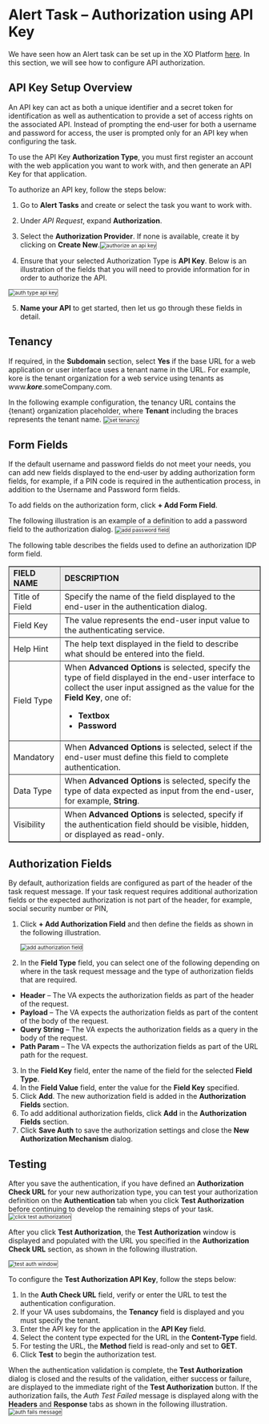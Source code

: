 # Alert Task – Authorization using API Key

We have seen how an Alert task can be set up in the XO Platform <a href="https://docsinternal-kore.github.io/docs/xo/automation/use-cases/alert-tasks/" target="_blank">here</a>. In this section, we will see how to configure API authorization.

## API Key Setup Overview

An API key can act as both a unique identifier and a secret token for identification as well as authentication to provide a set of access rights on the associated API. Instead of prompting the end-user for both a username and password for access, the user is prompted only for an API key when configuring the task. 

To use the API Key **Authorization Type**, you must first register an account with the web application you want to work with, and then generate an API Key for that application.

To authorize an API key, follow the steps below:

1. Go to **Alert Tasks** and create or select the task you want to work with. 
2. Under _API Request_, expand **Authorization**.
3. Select the **Authorization Provider**. If none is available, create it by clicking on **Create New**.<img src="../images/authorize-an-ap-key.png" alt="authorize an api key" title="authorize an api key" style="border: 1px solid gray; zoom:75%;">

4. Ensure that your selected Authorization Type is **API Key**. Below is an illustration of the fields that you will need to provide information for in order to authorize the API.
<img src="../images/auth-type-api-key.png" alt="auth type api key" title="auth type api key" style="border: 1px solid gray; zoom:75%;">

5. **Name your API** to get started, then let us go through these fields in detail.

## Tenancy

If required, in the **Subdomain** section, select **Yes** if the base URL for a web application or user interface uses a tenant name in the URL. For example, kore is the tenant organization for a web service using tenants as www.**_kore_**.someCompany.com. 

In the following example configuration, the tenancy URL contains the {tenant} organization placeholder, where **Tenant** including the braces represents the tenant name.
<img src="../images/set-tenancy.png" alt="set tenancy" title="set tenancy" style="border: 1px solid gray; zoom:75%;">

## Form Fields

If the default username and password fields do not meet your needs, you can add new fields displayed to the end-user by adding authorization form fields,  for example, if a PIN code is required in the authentication process, in addition to the Username and Password form fields.

To add fields on the authorization form, click **+ Add Form Field**.

The following illustration is an example of a definition to add a password field to the authorization dialog.
<img src="../images/add-password-field-api.png" alt="add password field" title="add password field" style="border: 1px solid gray; zoom:75%;">

The following table describes the fields used to define an authorization IDP form field.

<table border="1.5">
  <tr bgcolor="#ECECEC">
   <td><strong>FIELD NAME</strong>
   </td>
   <td><strong>DESCRIPTION</strong>
   </td>
  </tr>
  <tr>
   <td>Title of Field
   </td>
   <td>Specify the name of the field displayed to the end-user in the authentication dialog.
   </td>
  </tr>
  <tr>
   <td>Field Key
   </td>
   <td>The value represents the end-user input value to the authenticating service.
   </td>
  </tr>
  <tr>
   <td>Help Hint
   </td>
   <td>The help text displayed in the field to describe what should be entered into the field.
   </td>
  </tr>
  <tr>
   <td>Field Type
   </td>
   <td>When <strong>Advanced Options</strong> is selected, specify the type of field displayed in the end-user interface to collect the user input assigned as the value for the <strong>Field Key</strong>, one of:
<ul>

<li><strong>Textbox</strong>

<li><strong>Password</strong>
</li>
</ul>
   </td>
  </tr>
  <tr>
   <td>Mandatory
   </td>
   <td>When <strong>Advanced Options</strong> is selected, select if the end-user must define this field to complete authentication.
   </td>
  </tr>
  <tr>
   <td>Data Type
   </td>
   <td>When <strong>Advanced Options</strong> is selected, specify the type of data expected as input from the end-user, for example, <strong>String</strong>.
   </td>
  </tr>
  <tr>
   <td>Visibility
   </td>
   <td>When <strong>Advanced Options</strong> is selected, specify if the authentication field should be visible, hidden, or displayed as read-only.
   </td>
  </tr>
</table>

## Authorization Fields

By default, authorization fields are configured as part of the header of the task request message. If your task request requires additional authorization fields or the expected authorization is not part of the header, for example, social security number or PIN,

1. Click **+ Add Authorization Field** and then define the fields as shown in the following illustration.

    <img src="../images/add-auth-field-api-key.png" alt="add authorization field" title="add authorization field" style="border: 1px solid gray; zoom:75%;"> 

2. In the **Field Type** field, you can select one of the following depending on where in the task request message and the type of authorization fields that are required. 
* **Header** – The VA expects the authorization fields as part of the header of the request.
* **Payload** – The VA expects the authorization fields as part of the content of the body of the request.
* **Query String** – The VA expects the authorization fields as a query in the body of the request.
* **Path Param** – The VA expects the authorization fields as part of the URL path for the request.
3. In the **Field Key** field, enter the name of the field for the selected **Field Type**.
4. In the **Field Value** field, enter the value for the **Field Key** specified.
5. Click **Add**. The new authorization field is added in the **Authorization Fields** section.
6. To add additional authorization fields, click **Add** in the **Authorization Fields** section.
7. Click **Save Auth** to save the authorization settings and close the **New Authorization Mechanism** dialog.

## Testing

After you save the authentication, if you have defined an **Authorization Check URL** for your new authorization type, you can test your authorization definition on the **Authentication** tab when you click **Test Authorization** before continuing to develop the remaining steps of your task.
<img src="../images/click-test-auth-v2.png" alt="click test authorization" title="click test authorization" style="border: 1px solid gray; zoom:75%;">

After you click **Test Authorization**, the **Test Authorization** window is displayed and populated with the URL you specified in the **Authorization Check URL** section, as shown in the following illustration.

  <img src="../images/test-auth-window-api-key.png" alt="test auth window" title="test auth window" style="border: 1px solid gray; zoom:75%;">

To configure the **Test Authorization API Key**, follow the steps below:

1. In the **Auth Check URL** field, verify or enter the URL to test the authentication configuration.
2. If your VA uses subdomains, the **Tenancy** field is displayed and you must specify the tenant.
3. Enter the API key for the application in the **API Key** field.
4. Select the content type expected for the URL in the **Content-Type** field.
5. For testing the URL, the **Method** field is read-only and set to **GET**.
6. Click **Test** to begin the authorization test.

When the authentication validation is complete, the **Test Authorization** dialog is closed and the results of the validation, either success or failure, are displayed to the immediate right of the **Test Authorization** button. If the authorization fails, the _Auth Test Failed_ message is displayed along with the **Headers** and **Response** tabs as shown in the following illustration.
<img src="../images/configure-test-authorization.png" alt="auth fails message" title="auth fails message" style="border: 1px solid gray; zoom:75%;">

